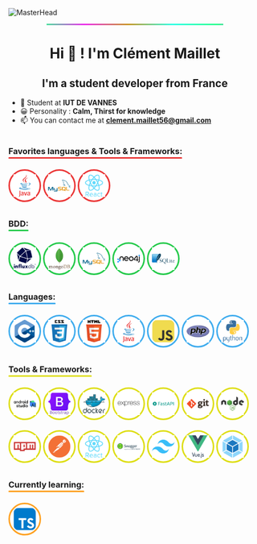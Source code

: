 <style>
h3 {
    position: relative;
    display: inline-block;
}

.fav::after {
    content: '';
    position: absolute;
    bottom: -5px;
    left: 0;
    width: 100%;
    height: 3px;
    background-color: #eb3636;
    border-radius: 10px;
}
.bdd::after {
    content: '';
    position: absolute;
    bottom: -5px;
    left: 0;
    width: 100%;
    height: 3px;
    background-color: #24ca4a;
    border-radius: 10px;
}
.lang::after {
    content: '';
    position: absolute;
    bottom: -5px;
    left: 0;
    width: 100%;
    height: 3px;
    background-color: #3facee;
    border-radius: 10px;
}
.tool::after {
    content: '';
    position: absolute;
    bottom: -5px;
    left: 0;
    width: 100%;
    height: 3px;
    background-color: #dede15;
    border-radius: 10px;
}
.current::after {
    content: '';
    position: absolute;
    bottom: -5px;
    left: 0;
    width: 100%;
    height: 3px;
    background-color: #fea122;
    border-radius: 10px;
}
.element {
    display: inline-block;
    background-color: white;
    padding: 7px;
    margin-top: 10px;
    margin-bottom: 10px;
    transition: transform 0.1s, padding 0.3s, margin 0.3s;
    border: 3px solid;
    border-radius: 50%;
}
.element img {
    width: 45px;
    height: 45px;
}

.element:hover {
    transform: scale(1.2);
    padding:10px;
    margin-left:5px;
    margin-right:5px;
    margin-top:5px;
    margin-bottom:5px;
}
#fav > .element {
    border-color:#eb3636;
}
#bdd > .element {
    border-color:#24ca4a;
}
#lang > .element {
    border-color:#3facee;
}
#tool > .element {
    border-color:#dede15;
}
#current > .element {
    border-color:#fea122;
}

@import "compass/css3";

.seperator-wrapper {
  width: 70%;
  margin-left: auto;
  margin-right: auto;
}

.seperator {
  height: 3px;
  animation: rotate 3s infinite linear;
  margin-bottom: 10px;
}


@keyframes rotate {
  from {
    background-position: -3000px;
  }
  to { 
    background-position: 0px;
  }
}

.gradient {
    background: -webkit-linear-gradient(left,  rgba(48,255,144,1) 0%,rgba(237,45,237,1) 25%,rgba(201,152,38,1) 50%,rgba(48,255,230,1) 75%,rgba(48,255,144,1) 100%);
}
</style>

![MasterHead](./jungle-fond-foret-nature.jpg)

<section class="seperator-wrapper">
  <div class="seperator gradient">
  </div>
</section>

<h1 align="center">Hi 👋 ! I'm Clément Maillet</h1>
<h2 align="center">I'm a student developer from France</h3>

- 🧠 Student at **IUT DE VANNES**
- 😀 Personality : **Calm, Thirst for knowledge**
- 📫 You can contact me at **clement.maillet56@gmail.com**

<h3 align="left" class="fav">Favorites languages & Tools & Frameworks:</h3>
<div style="text-align: left;" id="fav">
    <a href="https://www.java.com/" target="_blank" rel="noreferrer" class="element">
        <img src="https://raw.githubusercontent.com/devicons/devicon/master/icons/java/java-original-wordmark.svg"
                alt="java" style="vertical-align: middle;">
    </a>
    <a href="https://www.mysql.com/" target="_blank" rel="noreferrer" class="element">
            <img src="https://raw.githubusercontent.com/devicons/devicon/master/icons/mysql/mysql-original-wordmark.svg"
            alt="mysql" style="vertical-align: middle;">
    </a>
    <a href="https://reactjs.org/" target="_blank" rel="noreferrer" class="element">
        <img src="https://raw.githubusercontent.com/devicons/devicon/master/icons/react/react-original-wordmark.svg"
        alt="react" style="vertical-align: middle;"/>
    </a>
</div>
<h3 align="left" class="bdd">BDD:</h3>
<div style=""  id="bdd">
    <a href="https://www.influxdata.com/" target="_blank" rel="noreferrer" class="element">
        <img src="https://raw.githubusercontent.com/devicons/devicon/master/icons/influxdb/influxdb-original-wordmark.svg"
        alt="influxdb" style="vertical-align: middle;">
    </a>
    <a href="https://www.mongodb.com/" target="_blank" rel="noreferrer" class="element">
        <img src="https://raw.githubusercontent.com/devicons/devicon/master/icons/mongodb/mongodb-original-wordmark.svg"
        alt="mongodb" style="vertical-align: middle;">
    </a>
    <a href="https://www.mysql.com/" target="_blank" rel="noreferrer" class="element">
        <img src="https://raw.githubusercontent.com/devicons/devicon/master/icons/mysql/mysql-original-wordmark.svg"
        alt="mysql" style="vertical-align: middle;">
    </a>
    <a href="https://neo4j.com/" target="_blank" rel="noreferrer" class="element">
        <img src="https://raw.githubusercontent.com/devicons/devicon/master/icons/neo4j/neo4j-original-wordmark.svg"
        alt="neo4j" style="vertical-align: middle;">
    </a>
    <a href="https://www.sqlite.org/index.html" target="_blank" rel="noreferrer" class="element">
        <img src="https://raw.githubusercontent.com/devicons/devicon/master/icons/sqlite/sqlite-original-wordmark.svg"
        alt="sqlite" style="vertical-align: middle;">
    </a>
</div>

<h3 align="left" class="lang">Languages:</h3>
<div style="text-align: left;" id="lang">
    <a href="https://isocpp.org/" target="_blank" rel="noreferrer" class="element">
        <img src="https://raw.githubusercontent.com/devicons/devicon/master/icons/cplusplus/cplusplus-original.svg"
            alt="c++" style="vertical-align: middle;">
    </a>
    <a href="https://developer.mozilla.org/en-US/docs/Web/CSS" target="_blank" rel="noreferrer" class="element">
        <img src="https://raw.githubusercontent.com/devicons/devicon/master/icons/css3/css3-original-wordmark.svg"
            alt="css3" style="vertical-align: middle;">
    </a>
    <a href="https://developer.mozilla.org/en-US/docs/Web/Guide/HTML/HTML5" target="_blank" rel="noreferrer" class="element">
        <img src="https://raw.githubusercontent.com/devicons/devicon/master/icons/html5/html5-original-wordmark.svg"
            alt="html5" style="vertical-align: middle;">
    </a>
    <a href="https://www.java.com/" target="_blank" rel="noreferrer" class="element">
        <img src="https://raw.githubusercontent.com/devicons/devicon/master/icons/java/java-original-wordmark.svg"
            alt="java" style="vertical-align: middle;">
    </a>
    <a href="https://developer.mozilla.org/en-US/docs/Web/JavaScript" target="_blank" rel="noreferrer" style="border-radius: 50%" class="element">
        <img src="https://raw.githubusercontent.com/devicons/devicon/master/icons/javascript/javascript-original.svg"
            alt="javascript" style="vertical-align: middle;border-radius: 25%">
    </a>
    <a href="https://www.php.net/" target="_blank" rel="noreferrer" class="element">
        <img src="https://raw.githubusercontent.com/devicons/devicon/master/icons/php/php-original.svg"
            alt="php" style="vertical-align: middle;">
    </a>
    <a href="https://www.python.org/" target="_blank" rel="noreferrer" class="element">
        <img src="https://raw.githubusercontent.com/devicons/devicon/master/icons/python/python-original-wordmark.svg"
            alt="python" style="vertical-align: middle;">
    </a>
</div>

<h3 align="left" class="tool">Tools & Frameworks:</h3>
<div style="text-align: left;"id="tool">
    <a href="https://developer.android.com/studio" target="_blank" rel="noreferrer" class="element">
        <img src="https://raw.githubusercontent.com/devicons/devicon/master/icons/androidstudio/androidstudio-original-wordmark.svg"
            alt="android studio"style="vertical-align: middle;">
    </a>
    <a href="https://getbootstrap.com/" target="_blank" rel="noreferrer" class="element">
        <img src="https://raw.githubusercontent.com/devicons/devicon/master/icons/bootstrap/bootstrap-original-wordmark.svg"
            alt="bootstrap" style="vertical-align: middle;">
    </a>
    <a href="https://www.docker.com/" target="_blank" rel="noreferrer" class="element">
        <img src="https://raw.githubusercontent.com/devicons/devicon/master/icons/docker/docker-original-wordmark.svg"
            alt="docker" style="vertical-align: middle;">
    </a>
    <a href="https://expressjs.com/" target="_blank" rel="noreferrer" class="element">
        <img src="https://raw.githubusercontent.com/devicons/devicon/master/icons/express/express-original-wordmark.svg"
            alt="express" style="vertical-align: middle;">
    </a>
    <a href="https://fastapi.tiangolo.com/" target="_blank" rel="noreferrer" class="element">
        <img src="https://raw.githubusercontent.com/devicons/devicon/master/icons/fastapi/fastapi-original-wordmark.svg"
            alt="fastapi" style="vertical-align: middle;">
    </a>
    <a href="https://git-scm.com/" target="_blank" rel="noreferrer" class="element">
        <img src="https://raw.githubusercontent.com/devicons/devicon/master/icons/git/git-original-wordmark.svg"
            alt="git" style="vertical-align: middle;">
    </a>
    <a href="https://nodejs.org/" target="_blank" rel="noreferrer" class="element">
        <img src="https://raw.githubusercontent.com/devicons/devicon/master/icons/nodejs/nodejs-original-wordmark.svg"
            alt="node.js" style="vertical-align: middle;">
    </a>
    <a href="https://www.npmjs.com/" target="_blank" rel="noreferrer" class="element">
        <img src="https://raw.githubusercontent.com/devicons/devicon/master/icons/npm/npm-original-wordmark.svg"
            alt="npm" style="vertical-align: middle;">
    </a>
    <a href="https://www.postman.com/" target="_blank" rel="noreferrer" class="element">
        <img src="https://raw.githubusercontent.com/devicons/devicon/master/icons/postman/postman-original.svg"
            alt="postman" style="vertical-align: middle;">
    </a>
    <a href="https://reactjs.org/" target="_blank" rel="noreferrer" class="element">
        <img src="https://raw.githubusercontent.com/devicons/devicon/master/icons/react/react-original-wordmark.svg"
        alt="react" style="vertical-align: middle;"/>
    </a>
   <a href="https://swagger.io/" target="_blank" rel="noreferrer" class="element">
        <img src="https://raw.githubusercontent.com/devicons/devicon/master/icons/swagger/swagger-original-wordmark.svg"
            alt="swagger"style="vertical-align: middle;">
    </a>
    <a href="https://tailwindcss.com/" target="_blank" rel="noreferrer" class="element">
        <img src="https://raw.githubusercontent.com/devicons/devicon/master/icons/tailwindcss/tailwindcss-original.svg"
            alt="tailwindcss" style="vertical-align: middle;">
    </a>
    <a href="https://vuejs.org/" target="_blank" rel="noreferrer" class="element">
        <img src="https://raw.githubusercontent.com/devicons/devicon/master/icons/vuejs/vuejs-original-wordmark.svg"
            alt="vue.js" style="vertical-align: middle;">
    </a>
    <a href="https://webpack.js.org/" target="_blank" rel="noreferrer" class="element">
        <img src="https://raw.githubusercontent.com/devicons/devicon/master/icons/webpack/webpack-original.svg"
            alt="webpack" style="vertical-align: middle;">
    </a>
</div>

<h3 align="left" class="current">Currently learning:</h3>
<div style="text-align: left;" id="current">
<a href="https://www.typescriptlang.org/" target="_blank" rel="noreferrer" style="border-radius: 50%" class="element">
    <img src="https://raw.githubusercontent.com/devicons/devicon/master/icons/typescript/typescript-original.svg"
        alt="typescript" style="vertical-align: middle;border-radius: 25%">
</a>
</div>
